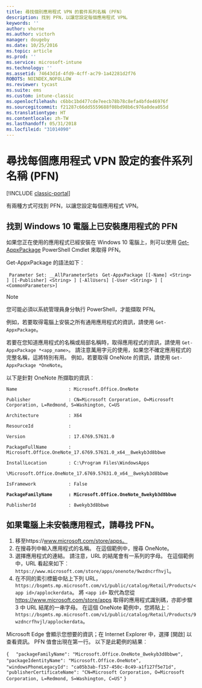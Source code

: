 ```yaml
---
title: 尋找個別應用程式 VPN 的套件系列名稱 (PFN)
description: 找到 PFN，以讓您設定每個應用程式 VPN。
keywords: ''
author: vhorne
ms.author: victorh
manager: dougeby
ms.date: 10/25/2016
ms.topic: article
ms.prod: ''
ms.service: microsoft-intune
ms.technology: ''
ms.assetid: 74643d1d-4fd9-4cff-ac79-1a42281d2f76
ROBOTS: NOINDEX,NOFOLLOW
ms.reviewer: tycast
ms.suite: ems
ms.custom: intune-classic
ms.openlocfilehash: c6bbc1bd477cde7eecb78b78c8efa4bfde46976f
ms.sourcegitcommit: f21287c66dd5559688f08bd98b6c976a0dea055d
ms.translationtype: HT
ms.contentlocale: zh-TW
ms.lasthandoff: 05/31/2018
ms.locfileid: "31014090"
---
```

# <a name="find-a-package-family-name-pfn-for-per-app-vpn-configuration"></a>尋找每個應用程式 VPN 設定的套件系列名稱 (PFN)

[!INCLUDE [classic-portal](../includes/classic-portal.md)]

有兩種方式可找到 PFN，以讓您設定每個應用程式 VPN。

## <a name="find-a-pfn-for-an-app-thats-installed-on-a-windows-10-computer"></a>找到 Windows 10 電腦上已安裝應用程式的 PFN

如果您正在使用的應用程式已經安裝在 Windows 10 電腦上，則可以使用 [Get-AppxPackage](https://technet.microsoft.com/library/hh856044.aspx) PowerShell Cmdlet 來取得 PFN。

Get-AppxPackage 的語法如下︰

` Parameter Set: __AllParameterSets`
` Get-AppxPackage [[-Name] <String> ] [[-Publisher] <String> ] [-AllUsers] [-User <String> ] [ <CommonParameters>]`

> [!NOTE]
> 您可能必須以系統管理員身分執行 PowerShell，才能擷取 PFN。

例如，若要取得電腦上安裝之所有通用應用程式的資訊，請使用 `Get-AppxPackage`。

若要在您知道應用程式的名稱或局部名稱時，取得應用程式的資訊，請使用 `Get-AppxPackage *<app_name>`。 請注意萬用字元的使用，如果您不確定應用程式的完整名稱，這將特別有用。 例如，若要取得 OneNote 的資訊，請使用 `Get-AppxPackage *OneNote`。


以下是針對 OneNote 所擷取的資訊︰

`Name                   : Microsoft.Office.OneNote`

`Publisher              : CN=Microsoft Corporation, O=Microsoft Corporation, L=Redmond, S=Washington, C=US`

`Architecture           : X64`

`ResourceId             :`

`Version                : 17.6769.57631.0`

`PackageFullName        : Microsoft.Office.OneNote_17.6769.57631.0_x64__8wekyb3d8bbwe`

`InstallLocation        : C:\Program Files\WindowsApps`

`\Microsoft.Office.OneNote_17.6769.57631.0_x64__8wekyb3d8bbwe`

`IsFramework            : False`

**`PackageFamilyName      : Microsoft.Office.OneNote_8wekyb3d8bbwe`**

`PublisherId            : 8wekyb3d8bbwe`



## <a name="find-a-pfn-if-the-app-is-not-installed-on-a-computer"></a>如果電腦上未安裝應用程式，請尋找 PFN。

1.  移至https://www.microsoft.com/store/apps。
2.  在搜尋列中輸入應用程式的名稱。 在這個範例中，搜尋 OneNote。
3.  選擇應用程式的連結。 請注意，URL 的結尾會有一系列的字母。 在這個範例中，URL 看起來如下︰`https://www.microsoft.com/store/apps/onenote/9wzdncrfhvjl`。
4.  在不同的索引標籤中貼上下列 URL，`https://bspmts.mp.microsoft.com/v1/public/catalog/Retail/Products/<app id>/applockerdata`。 將 `<app id>` 取代為您從 https://www.microsoft.com/store/apps 取得的應用程式識別碼，亦即步驟 3 中 URL 結尾的一串字母。 在這個 OneNote 範例中，您將貼上：`https://bspmts.mp.microsoft.com/v1/public/catalog/Retail/Products/9wzdncrfhvjl/applockerdata`。

Microsoft Edge 會顯示您想要的資訊；在 Internet Explorer 中，選擇 [開啟] 以查看資訊。 PFN 值會出現在第一行。 以下是此範例的結果︰


`{`
`  "packageFamilyName": "Microsoft.Office.OneNote_8wekyb3d8bbwe",`
`  "packageIdentityName": "Microsoft.Office.OneNote",`
`  "windowsPhoneLegacyId": "ca05b3ab-f157-450c-8c49-a1f127f5e71d",`
`  "publisherCertificateName": "CN=Microsoft Corporation, O=Microsoft Corporation, L=Redmond, S=Washington, C=US"`
`}`
